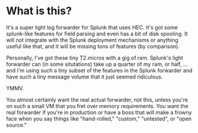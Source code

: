 
# What is this?

It's a super light log forwarder for Splunk that uses HEC. It's got some
splunk-like features for field parsing and even has a bit of disk spooling.  It
will not integrate with the Splunk deployment mechanisms or anything useful like
that, and it will be missing tons of features (by comparison).

Personally, I've got these tiny T2.micros with a gig of ram. Splunk's light
forwarder can (in some situtations) take up a quarter of my ram, or half, ...
and I'm using such a tiny subset of the features in the Splunk forwarder and
have such a tiny message volume that it just seemed ridiculous.

YMMV.

You almost certainly want the real actual forwarder, not this, unless you're on
such a small VM that you fret over memory requirements. You want the real
forwarder if you're in production or have a boss that will make a frowny face
when you say things like "hand-rolled," "custom," "untested", or "open source."
